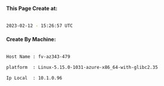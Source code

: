 
   
#### This Page Create at:

```bash

2023-02-12 - 15:26:57 UTC

```

#### Create By Machine:

```bash

Host Name : fv-az343-479

platform  : Linux-5.15.0-1031-azure-x86_64-with-glibc2.35

Ip Local  : 10.1.0.96

```

